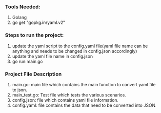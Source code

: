 ### Tools Needed:
1) Golang 
2) go get "gopkg.in/yaml.v2"

### Steps to run the project:
1) update the yaml script to the config.yaml file(yaml file name can be anything and needs to be changed in      config.json accordingly)
2) update the yaml file name in config.json 
3) go run main.go

### Project File Description
1) main.go: main file which contains the main function to convert yaml file to json.
2) main_test.go: Test file which tests the various scenarios.
3) config.json: file which contains yaml file information.
4) config.yaml: file contains the data that need to be converted into JSON.